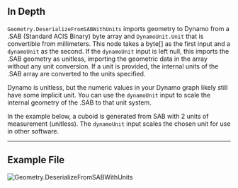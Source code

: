 ## In Depth
`Geometry.DeserializeFromSABWithUnits` imports geometry to Dynamo from a .SAB (Standard ACIS Binary) byte array and `DynamoUnit.Unit` that is convertible from millimeters. This node takes a byte[] as the first input and a `dynamoUnit` as the second. If the `dynamoUnit` input is left null, this imports the .SAB geometry as unitless, importing the geometric data in the array without any unit conversion. If a unit is provided, the internal units of the .SAB array are converted to the units specified.

Dynamo is unitless, but the numeric values in your Dynamo graph likely still have some implicit unit. You can use the `dynamoUnit` input to scale the internal geometry of the .SAB to that unit system.

In the example below, a cuboid is generated from SAB with 2 units of measurement (unitless). The `dynamoUnit` input scales the chosen unit for use in other software.

___
## Example File

![Geometry.DeserializeFromSABWithUnits](./GeometryUI.DeserializeFromSABWithUnits_img.jpg)
